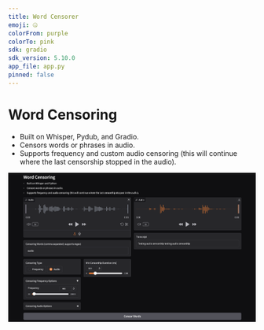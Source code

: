 ```yaml
---
title: Word Censorer
emoji: 🤐
colorFrom: purple
colorTo: pink
sdk: gradio
sdk_version: 5.10.0
app_file: app.py
pinned: false
---
```


# Word Censoring

- Built on Whisper, Pydub, and Gradio.
- Censors words or phrases in audio.
- Supports frequency and custom audio censoring (this will continue where the last censorship stopped in the audio).

![](assets/website.png)
